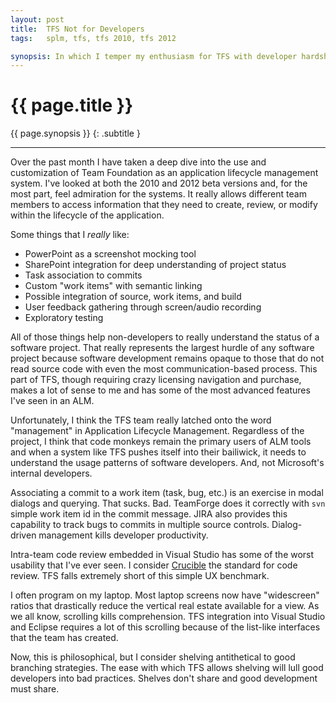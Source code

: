 ```yaml
---
layout: post
title:  TFS Not for Developers
tags:   splm, tfs, tfs 2010, tfs 2012

synopsis: In which I temper my enthusiasm for TFS with developer hardships.
---
```


# {{ page.title }}

{{ page.synopsis }}
{: .subtitle }

-----

Over the past month I have taken a deep dive into the use and customization of
Team Foundation as an application lifecycle management system. I've looked at
both the 2010 and 2012 beta versions and, for the most part, feel admiration
for the systems. It really allows different team members to access information
that they need to create, review, or modify within the lifecycle of the
application.

Some things that I *really* like:

* PowerPoint as a screenshot mocking tool
* SharePoint integration for deep understanding of project status
* Task association to commits
* Custom "work items" with semantic linking
* Possible integration of source, work items, and build
* User feedback gathering through screen/audio recording
* Exploratory testing

All of those things help non-developers to really understand the status of a
software project. That really represents the largest hurdle of any software
project because software development remains opaque to those that do not read
source code with even the most communication-based process. This part of TFS,
though requiring crazy licensing navigation and purchase, makes a lot of sense
to me and has some of the most advanced features I've seen in an ALM.

Unfortunately, I think the TFS team really latched onto the word
"management" in Application Lifecycle Management. Regardless of the project, I
think that code monkeys remain the primary users of ALM tools and when a
system like TFS pushes itself into their bailiwick, it needs to understand the
usage patterns of software developers. And, not Microsoft's internal
developers.

Associating a commit to a work item (task, bug, etc.) is an exercise in modal
dialogs and querying. That sucks. Bad. TeamForge does it correctly with `svn`
simple work item id in the commit message. JIRA also provides this capability
to track bugs to commits in multiple source controls. Dialog-driven management
kills developer productivity.

Intra-team code review embedded in Visual Studio has some of the worst
usability that I've ever seen. I consider
[Crucible](http://www.atlassian.com/software/crucible/overview) the standard
for code review. TFS falls extremely short of this simple UX benchmark.

I often program on my laptop. Most laptop screens now have "widescreen" ratios
that drastically reduce the vertical real estate available for a view. As we
all know, scrolling kills comprehension. TFS integration into Visual Studio and
Eclipse requires a lot of this scrolling because of the list-like interfaces
that the team has created.

Now, this is philosophical, but I consider shelving antithetical to good
branching strategies. The ease with which TFS allows shelving will lull good
developers into bad practices. Shelves don't share and good development must
share.

